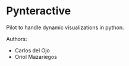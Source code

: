 # Pynteractive
Pilot to handle dynamic visualizations in python.

Authors:
 - Carlos del Ojo
 - Oriol Mazariegos
